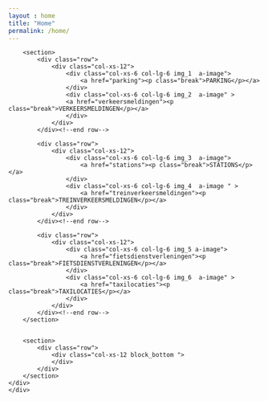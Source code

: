 ```yaml
---
layout : home
title: "Home"
permalink: /home/
---
```

<div class="container">
    <div class="row">
    <div class=" col-xs-12 wrapper_home">
        <section>
        <div class="row">
            <div class="col-xs-12 margin_bottom-block">
                <section class="sidebar">
                    <div class="loader2">
                    </div>
                    <!-- JS content weerbericht -->
                </section>
            </div>
        </div>
        </section>

        <section>
            <div class="row">
                <div class="col-xs-12">
                    <div class="col-xs-6 col-lg-6 img_1  a-image">
                        <a href="parking"><p class="break">PARKING</p></a>
                    </div>
                    <div class="col-xs-6 col-lg-6 img_2  a-image" >
                    <a href="verkeersmeldingen"><p class="break">VERKEERSMELDINGEN</p></a>
                    </div>
                </div>
            </div><!--end row-->

            <div class="row">
                <div class="col-xs-12">
                    <div class="col-xs-6 col-lg-6 img_3  a-image">
                        <a href="stations"><p class="break">STATIONS</p></a>
                    </div>
                    <div class="col-xs-6 col-lg-6 img_4  a-image " >
                        <a href="treinverkeersmeldingen"><p class="break">TREINVERKEERSMELDINGEN</p></a>
                    </div>
                </div>
            </div><!--end row-->

            <div class="row">
                <div class="col-xs-12">
                    <div class="col-xs-6 col-lg-6 img_5 a-image">
                        <a href="fietsdienstverleningen"><p class="break">FIETSDIENSTVERLENINGEN</p></a>
                    </div>
                    <div class="col-xs-6 col-lg-6 img_6  a-image" >
                        <a href="taxilocaties"><p class="break">TAXILOCATIES</p></a>
                    </div>
                </div>
            </div><!--end row-->
        </section>


        <section>
            <div class="row">
                <div class="col-xs-12 block_bottom ">
                </div>
            </div>
        </section>
    </div>
    </div>
</div>

